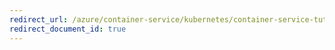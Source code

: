 ```yaml
---
redirect_url: /azure/container-service/kubernetes/container-service-tutorial-kubernetes-prepare-acr
redirect_document_id: true
---
```

